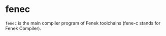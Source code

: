 # fenec 

`fenec` is the main compiler program of Fenek toolchains (fene-c stands for Fenek Compiler).

